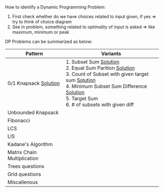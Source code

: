 How to identify a Dynamic Programming Problem:

1. First check whether do we have choices related to input given, if yes => try to think of choice diagram
2. See in problem, something related to optimality of input is asked => like maximum, minimum or peak

DP Problems can be summarized as below:


| Pattern | Variants |
| - | - |
| 0/1 Knapsack [Solution](https://github.com/pranjalsaxena10/DSA-problems-solutions/blob/dynamic-programming/Dynamic-Programming/0-1_Knapsack/Solution.java) | 1. Subset Sum [Solution](https://github.com/pranjalsaxena10/DSA-problems-solutions/blob/dynamic-programming/Dynamic-Programming/Subset-sum-and-equal-sum-partition/Solution.java)<br>2. Equal Sum Parition [Solution](https://github.com/pranjalsaxena10/DSA-problems-solutions/blob/dynamic-programming/Dynamic-Programming/Subset-sum-and-equal-sum-partition/Solution.java)<br>3. Count of Subset with given target sum [Solution](https://github.com/pranjalsaxena10/DSA-problems-solutions/blob/dynamic-programming/Dynamic-Programming/Count-of-subset-with-target-sum/Solution.java)<br>4. Minimum Subset Sum Difference [Solution](https://github.com/pranjalsaxena10/DSA-problems-solutions/blob/dynamic-programming/Dynamic-Programming/Minimum-Subset-Sum-Difference/Solution.java)<br> 5. Target Sum<br> 6. # of subsets with given diff |
| Unbounded Knapsack |   |
| Fibonacci |   |
| LCS |   |
| LIS |   |
| Kadane's Algorithm |   |
| Matrix Chain Multiplication |   |
| Trees questions |   |
| Grid questions |   |
| Miscallenous |   |
